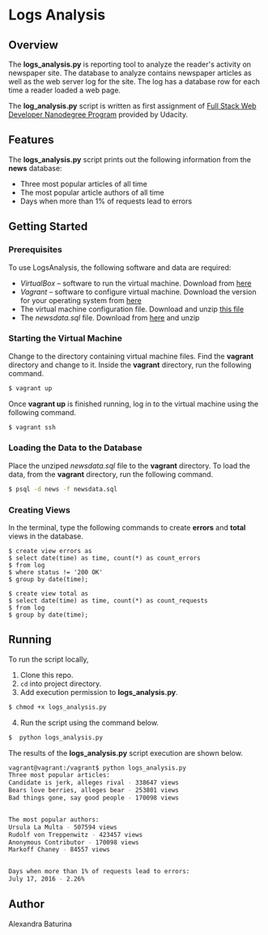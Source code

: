 # Logs Analysis
## Overview
The **logs_analysis.py** is reporting tool to analyze the reader's activity on newspaper site. The database to analyze contains newspaper articles as well as the web server log for the site. The log has a database row for each time a reader loaded a web page.

The **log_analysis.py** script is written as first assignment of [Full Stack Web Developer Nanodegree Program](https://www.udacity.com/course/full-stack-web-developer-nanodegree--nd0044) provided by Udacity.
## Features
The **logs_analysis.py** script prints out the following information from the **news** database:
  - Three most popular articles of all time
  - The most popular article authors of all time
  - Days when more than 1% of requests lead to errors
## Getting Started
### Prerequisites
To use LogsAnalysis, the following software and data are required:
  - *VirtualBox* – software to run the virtual machine. Download from [here](https://www.virtualbox.org/wiki/Download_Old_Builds_5_1)
  - *Vagrant* – software to configure virtual machine. Download the version for your operating system from [here](https://www.vagrantup.com/downloads.html)
  - The virtual machine configuration file. Download and unzip [this file](https://s3.amazonaws.com/video.udacity-data.com/topher/2018/April/5acfbfa3_fsnd-virtual-machine/fsnd-virtual-machine.zip)
  - The *newsdata.sql* file. Download from [here](https://d17h27t6h515a5.cloudfront.net/topher/2016/August/57b5f748_newsdata/newsdata.zip) and unzip

### Starting the Virtual Machine
Change to the directory containing virtual machine files. Find the **vagrant** directory and change to it. Inside the **vagrant** directory, run the following command.
```sh
$ vagrant up
```
Once **vagrant up** is finished running, log in to the virtual machine using the following command.
```sh
$ vagrant ssh
```
### Loading the Data to the Database
Place the unziped *newsdata.sql* file to the **vagrant** directory. To load the data, from the **vagrant** directory, run the following command.
```sh
$ psql -d news -f newsdata.sql
```
### Creating Views
In the terminal, type the following commands to create __errors__ and __total__ views in the database.
```
$ create view errors as
$ select date(time) as time, count(*) as count_errors
$ from log
$ where status != '200 OK'
$ group by date(time);
```
```
$ create view total as
$ select date(time) as time, count(*) as count_requests
$ from log
$ group by date(time);
```
## Running
To run the script locally,
1. Clone this repo.
2. ```cd``` into project directory.
3. Add execution permission to **logs_analysis.py**.
```sh
$ chmod +x logs_analysis.py
```
4. Run the script using the command below.
```sh
$  python logs_analysis.py
```

The results of the **logs_analysis.py** script execution are shown below.
```sh
vagrant@vagrant:/vagrant$ python logs_analysis.py
Three most popular articles:
Candidate is jerk, alleges rival - 338647 views
Bears love berries, alleges bear - 253801 views
Bad things gone, say good people - 170098 views


The most popular authors:
Ursula La Multa - 507594 views
Rudolf von Treppenwitz - 423457 views
Anonymous Contributor - 170098 views
Markoff Chaney - 84557 views


Days when more than 1% of requests lead to errors:
July 17, 2016 - 2.26%
```
## Author
Alexandra Baturina
